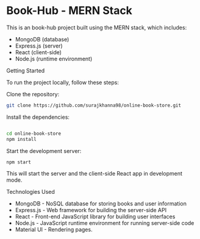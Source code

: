 # Book-Hub - MERN Stack

This is an book-hub project built using the MERN stack, which includes:

* MongoDB (database)
* Express.js (server)
* React (client-side)
* Node.js (runtime environment)

Getting Started

To run the project locally, follow these steps:

Clone the repository:
```bash
git clone https://github.com/surajkhanna98/online-book-store.git
```
Install the dependencies:

```bash

cd online-book-store
npm install
```

Start the development server:
```bash
npm start
```
This will start the server and the client-side React app in development mode.


Technologies Used

* MongoDB - NoSQL database for storing books and user information
* Express.js - Web framework for building the server-side API
* React - Front-end JavaScript library for building user interfaces
* Node.js - JavaScript runtime environment for running server-side code
* Material UI - Rendering pages.
